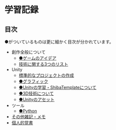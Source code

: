 # 学習記録

## 目次

●がついているものは更に細かく目次が分かれています。

- 創作全般について
    - [●ゲームのアイデア](./game_idea/index.md)
    - [技術に関する3つのリスト](tech_list.md)
- Unity
    - [標準的なプロジェクトの作成](./unity_default_project.md)
    - [●グラフィック](./unity_graphic/index.md)
    - [●Unityの学習・ShibaTemplateについて](template/index.md)
    - [●3D技術について](3d/index.md)
    - [●Unityのアセット](assets/index.md)
- ツール
    - [●Python](./python/index.md)
- [その他雑記・メモ](./others.md)
- [個人的覚書](./reminder/index.md)

